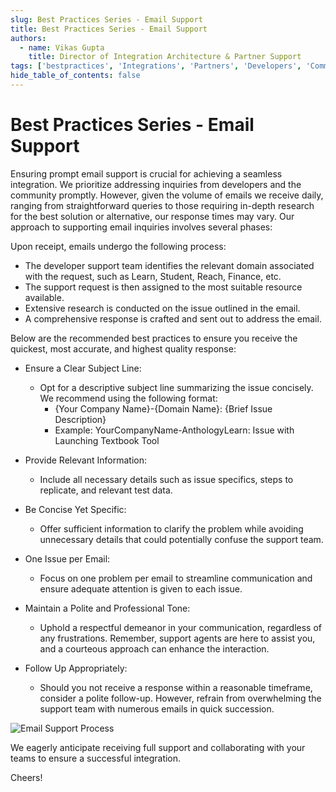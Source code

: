 ```yaml
---
slug: Best Practices Series - Email Support
title: Best Practices Series - Email Support
authors:
  - name: Vikas Gupta
    title: Director of Integration Architecture & Partner Support
tags: ['bestpractices', 'Integrations', 'Partners', 'Developers', 'Community']
hide_table_of_contents: false
---
```


# Best Practices Series - Email Support

Ensuring prompt email support is crucial for achieving a seamless integration. We prioritize addressing inquiries from developers and the community promptly. However, given the volume of emails we receive daily, ranging from straightforward queries to those requiring in-depth research for the best solution or alternative, our response times may vary. Our approach to supporting email inquiries involves several phases:

Upon receipt, emails undergo the following process:

* The developer support team identifies the relevant domain associated with the request, such as Learn, Student, Reach, Finance, etc.
* The support request is then assigned to the most suitable resource available.
* Extensive research is conducted on the issue outlined in the email.
* A comprehensive response is crafted and sent out to address the email.

Below are the recommended best practices to ensure you receive the quickest, most accurate, and highest quality response:

* Ensure a Clear Subject Line:

  * Opt for a descriptive subject line summarizing the issue concisely. We recommend using the following format:
    * {Your Company Name}-{Domain Name}: {Brief Issue Description}
    * Example: YourCompanyName-AnthologyLearn: Issue with Launching Textbook Tool

* Provide Relevant Information:

  * Include all necessary details such as issue specifics, steps to replicate, and relevant test data.
* Be Concise Yet Specific:

  * Offer sufficient information to clarify the problem while avoiding unnecessary details that could potentially confuse the support team.
* One Issue per Email:

  * Focus on one problem per email to streamline communication and ensure adequate attention is given to each issue.
* Maintain a Polite and Professional Tone:

  * Uphold a respectful demeanor in your communication, regardless of any frustrations. Remember, support agents are here to assist you, and a courteous approach can enhance the interaction.
* Follow Up Appropriately:

  * Should you not receive a response within a reasonable timeframe, consider a polite follow-up. However, refrain from overwhelming the support team with numerous emails in quick succession.



![Email Support Process](/assets/img/emailsupportprocess.png?raw=true)


We eagerly anticipate receiving full support and collaborating with your teams to ensure a successful integration.


Cheers!

